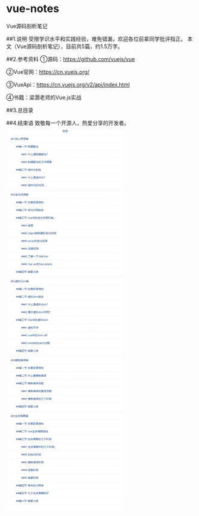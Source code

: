 # vue-notes
Vue源码剖析笔记

##1.说明
受限学识水平和实践经验，难免错漏，欢迎各位前辈同学批评指正。
本文（Vue源码剖析笔记），目前共5篇，约1.5万字。

##2.参考资料
①源码：https://github.com/vuejs/vue

②Vue官网：https://cn.vuejs.org/

③VueApi：https://cn.vuejs.org/v2/api/index.html

④书籍：梁灏老师的Vue.js实战

##3.总目录

##4.结束语
致敬每一个开源人，热爱分享的开发者。
![目录图](./src/assets/catalog.png)
